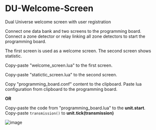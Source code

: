 # DU-Welcome-Screen
Dual Universe welcome screen with user registration

Connect one data bank and two screens to the programming board.
Connect a zone detector or relay linking all zone detectors to start the programming board.

The first screen is used as a welcome screen.
The second screen shows statistic.

Copy-paste "welcome_screen.lua" to the first screen.

Copy-paste "statictic_screen.lua" to the second screen.

Copy "programming_board.conf" content to the clipboard.
Paste lua configuration from clipboard to the programming board.

**OR**

Copy-paste the code from "programming_board.lua" to the **unit.start**.
Copy-paste
```transmission()```
to **unit.tick(transmission)**



![image](https://user-images.githubusercontent.com/26741332/170002659-505b7554-2bed-44f3-a193-632fa0e871bf.png)

